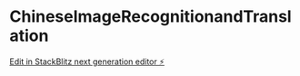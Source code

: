 # ChineseImageRecognitionandTranslation

[Edit in StackBlitz next generation editor ⚡️](https://stackblitz.com/~/github.com/aneysait/ChineseImageRecognitionandTranslation)